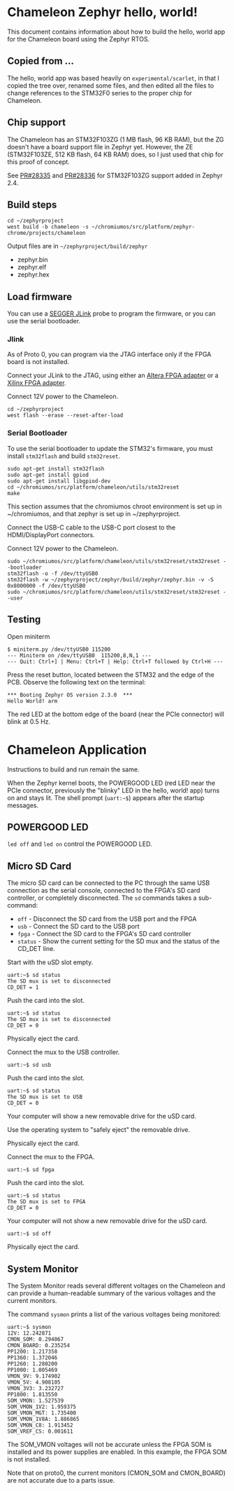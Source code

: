 # Chameleon Zephyr hello, world!

This document contains information about how to build the hello, world app
for the Chameleon board using the Zephyr RTOS.

## Copied from ...

The hello, world app was based heavily on `experimental/scarlet`, in that I
copied the tree over, renamed some files, and then edited all the files to
change references to the STM32F0 series to the proper chip for Chameleon.

## Chip support

The Chameleon has an STM32F103ZG (1 MB flash, 96 KB RAM), but the ZG doesn't
have a board support file in Zephyr yet. However, the ZE (STM32F103ZE, 512 KB
flash, 64 KB RAM) does, so I just used that chip for this proof of concept.

See [PR#28335](https://github.com/zephyrproject-rtos/zephyr/pull/28335) and
[PR#28336](https://github.com/zephyrproject-rtos/zephyr/pull/28336) for
STM32F103ZG support added in Zephyr 2.4.

## Build steps

```
cd ~/zephyrproject
west build -b chameleon -s ~/chromiumos/src/platform/zephyr-chrome/projects/chameleon
```

Output files are in `~/zephyrproject/build/zephyr`
* zephyr.bin
* zephyr.elf
* zephyr.hex

## Load firmware

You can use a
[SEGGER JLink](https://www.segger.com/products/debug-probes/j-link/) probe
to program the firmware, or you can use the serial bootloader.

### Jlink

As of Proto 0, you can program via the JTAG interface only if the FPGA board
is not installed.


Connect your JLink to the JTAG, using either an
[Altera FPGA adapter](https://www.segger.com/products/debug-probes/j-link/accessories/adapters/intel-fpga-adapter/)
or a [Xilinx FPGA adapter](https://www.segger.com/products/debug-probes/j-link/accessories/adapters/xilinx-adapter/).

Connect 12V power to the Chameleon.

```
cd ~/zephyrproject
west flash --erase --reset-after-load
```

### Serial Bootloader

To use the serial bootloader to update the STM32's firmware, you must install
`stm32flash` and build `stm32reset`.

```
sudo apt-get install stm32flash
sudo apt-get install gpiod
sudo apt-get install libgpiod-dev
cd ~/chromiumos/src/platform/chameleon/utils/stm32reset
make
```

This section assumes that the chromiumos chroot environment is set up in
~/chromiumos, and that zephyr is set up in ~/zephyrproject.

Connect the USB-C cable to the USB-C port closest to the HDMI/DisplayPort
connectors.

Connect 12V power to the Chameleon.

```
sudo ~/chromiumos/src/platform/chameleon/utils/stm32reset/stm32reset --bootloader
stm32flash -o -f /dev/ttyUSB0
stm32flash -w ~/zephyrproject/zephyr/build/zephyr/zephyr.bin -v -S 0x8000000 -f /dev/ttyUSB0
sudo ~/chromiumos/src/platform/chameleon/utils/stm32reset/stm32reset --user
```

## Testing

Open miniterm

```
$ miniterm.py /dev/ttyUSB0 115200
--- Miniterm on /dev/ttyUSB0  115200,8,N,1 ---
--- Quit: Ctrl+] | Menu: Ctrl+T | Help: Ctrl+T followed by Ctrl+H ---
```

Press the reset button, located between the STM32 and the edge of the PCB.
Observe the following text on the terminal:
```
*** Booting Zephyr OS version 2.3.0  ***
Hello World! arm
```

The red LED at the bottom edge of the board (near the PCIe connector) will
blink at 0.5 Hz.

# Chameleon Application

Instructions to build and run remain the same.

When the Zephyr kernel boots, the POWERGOOD LED (red LED near the PCIe
connector, previously the "blinky" LED in the hello, world! app) turns on and
stays lit. The shell prompt (`uart:~$`) appears after the startup messages.

## POWERGOOD LED

`led off` and `led on` control the POWERGOOD LED.

## Micro SD Card

The micro SD card can be connected to the PC through the same USB connection
as the serial console, connected to the FPGA's SD card controller, or
completely disconnected. The `sd` commands takes a sub-command:
* `off` - Disconnect the SD card from the USB port and the FPGA
* `usb` - Connect the SD card to the USB port
* `fpga` - Connect the SD card to the FPGA's SD card controller
* `status` - Show the current setting for the SD mux and the status of the
  CD_DET line.

Start with the uSD slot empty.
```
uart:~$ sd status
The SD mux is set to disconnected
CD_DET = 1
```
Push the card into the slot.
```
uart:~$ sd status
The SD mux is set to disconnected
CD_DET = 0
```
Physically eject the card.

Connect the mux to the USB controller.
```
uart:~$ sd usb
```
Push the card into the slot.
```
uart:~$ sd status
The SD mux is set to USB
CD_DET = 0
```
Your computer will show a new removable drive for the uSD card.

Use the operating system to "safely eject" the removable drive.

Physically eject the card.

Connect the mux to the FPGA.
```
uart:~$ sd fpga
```
Push the card into the slot.
```
uart:~$ sd status
The SD mux is set to FPGA
CD_DET = 0
```
Your computer will not show a new removable drive for the uSD card.
```
uart:~$ sd off
```
Physically eject the card.

## System Monitor

The System Monitor reads several different voltages on the Chameleon and
can provide a human-readable summary of the various voltages and the current
monitors.

The command `sysmon` prints a list of the various voltages being monitored:

```
uart:~$ sysmon
12V: 12.242871
CMON_SOM: 0.294067
CMON_BOARD: 0.235254
PP1200: 1.217358
PP1360: 1.372046
PP1260: 1.280200
PP1000: 1.005469
VMON_9V: 9.174902
VMON_5V: 4.908105
VMON_3V3: 3.232727
PP1800: 1.813550
SOM_VMON: 1.527539
SOM_VMON_1V2: 1.959375
SOM_VMON_MGT: 1.735400
SOM_VMON_1V8A: 1.886865
SOM_VMON_C8: 1.913452
SOM_VREF_CS: 0.001611
```

The SOM_VMON voltages will not be accurate unless the FPGA SOM is installed
and its power supplies are enabled. In this example, the FPGA SOM is not
installed.

Note that on proto0, the current monitors (CMON_SOM and CMON_BOARD) are not
accurate due to a parts issue.
